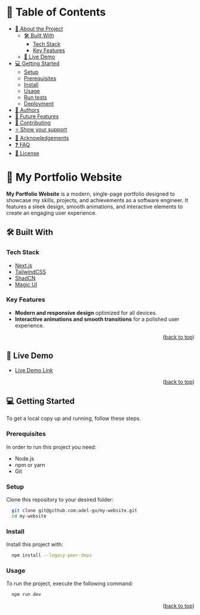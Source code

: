 
<!-- TABLE OF CONTENTS -->

# 📗 Table of Contents

- [📖 About the Project](#about-project)
  - [🛠 Built With](#built-with)
    - [Tech Stack](#tech-stack)
    - [Key Features](#key-features)
  - [🚀 Live Demo](#live-demo)
- [💻 Getting Started](#getting-started)
  - [Setup](#setup)
  - [Prerequisites](#prerequisites)
  - [Install](#install)
  - [Usage](#usage)
  - [Run tests](#run-tests)
  - [Deployment](#triangular_flag_on_post-deployment)
- [👥 Authors](#authors)
- [🔭 Future Features](#future-features)
- [🤝 Contributing](#contributing)
- [⭐️ Show your support](#support)
- [🙏 Acknowledgements](#acknowledgements)
- [❓ FAQ](#faq)
- [📝 License](#license)

<!-- PROJECT DESCRIPTION -->

<!-- PROJECT DESCRIPTION -->

# 📖 My Portfolio Website <a name="about-project"></a>

**My Portfolio Website** is a modern, single-page portfolio designed to showcase my skills, projects, and achievements as a software engineer. It features a sleek design, smooth animations, and interactive elements to create an engaging user experience.

## 🛠 Built With <a name="built-with"></a>

### Tech Stack <a name="tech-stack"></a>

<ul>
  <li><a href="https://reactjs.org/">Next.js</a></li>
  <li><a href="https://tailwindcss.com/">TailwindCSS</a></li>
  <li><a href="https://shadcn.dev/">ShadCN</a></li>
  <li><a href="https://magic-ui.vercel.app/">Magic UI</a></li>
</ul>

<!-- Features -->

### Key Features <a name="key-features"></a>

- **Modern and responsive design** optimized for all devices.
- **Interactive animations and smooth transitions** for a polished user experience.

<p align="right">(<a href="#readme-top">back to top</a>)</p>

<!-- LIVE DEMO -->

## 🚀 Live Demo <a name="live-demo"></a>

- [Live Demo Link](https://www.adelguitoun.com)

<p align="right">(<a href="#readme-top">back to top</a>)</p>

<!-- GETTING STARTED -->

## 💻 Getting Started <a name="getting-started"></a>

To get a local copy up and running, follow these steps.

### Prerequisites

In order to run this project you need:

- Node.js
- npm or yarn
- Git

### Setup

Clone this repository to your desired folder:

```sh
  git clone git@github.com:adel-gu/my-website.git
  cd my-website
```

### Install

Install this project with:

```sh
  npm install --legacy-peer-deps
```

### Usage

To run the project, execute the following command:

```sh
  npm run dev
```

<p align="right">(<a href="#readme-top">back to top</a>)</p>

<!-- AUTHORS -->


